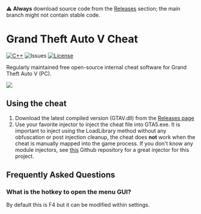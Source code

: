 :warning: **Always** download source code from the [Releases](https://github.com/HatchesPls/GrandTheftAutoV-Cheat/releases) section; the main branch might not contain stable code.

# Grand Theft Auto V Cheat
[![C++](https://img.shields.io/badge/Language-C%2B%2B-16ba42?style=flat-square)](https://en.wikipedia.org/wiki/C%2B%2B)
![Issues](https://img.shields.io/github/issues/HatchesPls/GrandTheftAutoV-Cheat?style=flat-square)
[![License](https://img.shields.io/badge/License-MIT-blue?style=flat-square)](LICENSE)

Regularly maintained free open-source internal cheat software for Grand Theft Auto V (PC).

![](/Resources/preview_image.png)

## Using the cheat
1. Download the latest compiled version (GTAV.dll) from the [Releases page](https://github.com/HatchesPls/GrandTheftAutoV-Cheat/releases)
2. Use your favorite injector to inject the cheat file into GTA5.exe. It is important to inject using the LoadLibrary method without any obfuscation or post injection cleanup, the cheat does **not** work when the cheat is manually mapped into the game process. If you don't know any module injectors, see [this](https://github.com/HatchesPls/SimpleModuleInjector) Github repository for a great injector for this project.

## Frequently Asked Questions
### What is the hotkey to open the menu GUI?
By default this is F4 but it can be modified within settings.

